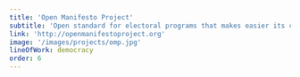 ```yaml
---
title: 'Open Manifesto Project'
subtitle: 'Open standard for electoral programs that makes easier its comprehension and the accountability to the citizenship.'
link: 'http://openmanifestoproject.org'
image: '/images/projects/omp.jpg'
lineOfWork: democracy
order: 6
---
```

